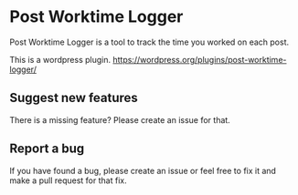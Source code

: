 # Post Worktime Logger

Post Worktime Logger is a tool to track the time you worked on each post.

This is a wordpress plugin. https://wordpress.org/plugins/post-worktime-logger/

## Suggest new features

There is a missing feature? Please create an issue for that.

## Report a bug

If you have found a bug, please create an issue or feel free to fix it and make a pull request for that fix.

